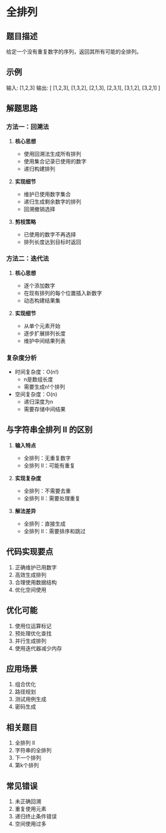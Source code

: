# 全排列

## 题目描述
给定一个没有重复数字的序列，返回其所有可能的全排列。

## 示例
输入: [1,2,3]
输出:
[
  [1,2,3],
  [1,3,2],
  [2,1,3],
  [2,3,1],
  [3,1,2],
  [3,2,1]
]

## 解题思路

### 方法一：回溯法
1. **核心思想**
   - 使用回溯法生成所有排列
   - 使用集合记录已使用的数字
   - 递归构建排列

2. **实现细节**
   - 维护已使用数字集合
   - 递归生成剩余数字的排列
   - 回溯撤销选择

3. **剪枝策略**
   - 已使用的数字不再选择
   - 排列长度达到目标时返回

### 方法二：迭代法
1. **核心思想**
   - 逐个添加数字
   - 在现有排列的每个位置插入新数字
   - 动态构建结果集

2. **实现细节**
   - 从单个元素开始
   - 逐步扩展排列长度
   - 维护中间结果列表

### 复杂度分析
- 时间复杂度：O(n!)
  - n是数组长度
  - 需要生成n!个排列
- 空间复杂度：O(n)
  - 递归深度为n
  - 需要存储中间结果

## 与字符串全排列 II 的区别
1. **输入特点**
   - 全排列：无重复数字
   - 全排列 II：可能有重复

2. **实现复杂度**
   - 全排列：不需要去重
   - 全排列 II：需要处理重复

3. **解法差异**
   - 全排列：直接生成
   - 全排列 II：需要排序和跳过

## 代码实现要点
1. 正确维护已用数字
2. 高效生成排列
3. 合理使用数据结构
4. 优化空间使用

## 优化可能
1. 使用位运算标记
2. 预处理优化查找
3. 并行生成排列
4. 使用迭代器减少内存

## 应用场景
1. 组合优化
2. 路径规划
3. 测试用例生成
4. 密码生成

## 相关题目
1. 全排列 II
2. 字符串的全排列
3. 下一个排列
4. 第k个排列

## 常见错误
1. 未正确回溯
2. 重复使用元素
3. 递归终止条件错误
4. 空间使用过多 